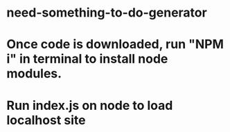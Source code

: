 # need-something-to-do-generator
# Once code is downloaded, run "NPM i" in terminal to install node modules.
# Run index.js on node to load localhost site
